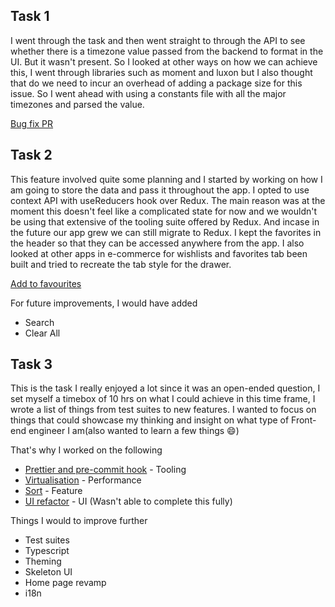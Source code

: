 ## Task 1

I went through the task and then went straight to through the API to see whether there is a timezone value passed from the backend to format in the UI. But it wasn't present. So I looked at other ways on how we can achieve this, I went through libraries such as moment and luxon but I also thought that do we need to incur an overhead of adding a package size for this issue. So I went ahead with using a constants file with all the major timezones and parsed the value.

[Bug fix PR](https://github.com/RakeshRenzous/space-rockets/pull/2)

## Task 2

This feature involved quite some planning and I started by working on how I am going to store the data and pass it throughout the app. I opted to use context API with useReducers hook over Redux. The main reason was at the moment this doesn't feel like a complicated state for now and we wouldn't be using that extensive of the tooling suite offered by Redux. And incase in the future our app grew we can still migrate to Redux. I kept the favorites in the header so that they can be accessed anywhere from the app. I also looked at other apps in e-commerce for wishlists and favorites tab been built and tried to recreate the tab style for the drawer.

[Add to favourites](https://github.com/RakeshRenzous/space-rockets/pull/3)

For future improvements, I would have added

- Search
- Clear All

## Task 3

This is the task I really enjoyed a lot since it was an open-ended question, I set myself a timebox of 10 hrs on what I could achieve in this time frame, I wrote a list of things from test suites to new features. I wanted to focus on things that could showcase my thinking and insight on what type of Front-end engineer I am(also wanted to learn a few things 😄)

That's why I worked on the following

- [Prettier and pre-commit hook](https://github.com/RakeshRenzous/space-rockets/pull/3) - Tooling
- [Virtualisation](https://github.com/RakeshRenzous/space-rockets/pull/5) - Performance
- [Sort](https://github.com/RakeshRenzous/space-rockets/pull/6) - Feature
- [UI refactor](https://github.com/RakeshRenzous/space-rockets/pull/8) - UI (Wasn't able to complete this fully)

Things I would to improve further

- Test suites
- Typescript
- Theming
- Skeleton UI
- Home page revamp
- i18n
